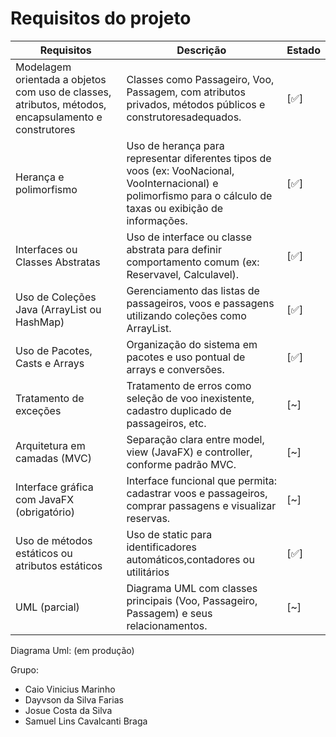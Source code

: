 # Requisitos do projeto

| Requisitos                                                                                          | Descrição                                                                                                                                                       | Estado |
| --------------------------------------------------------------------------------------------------- | --------------------------------------------------------------------------------------------------------------------------------------------------------------- | ------ |
| Modelagem orientada a objetos com uso de classes, atributos, métodos, encapsulamento e construtores | Classes como Passageiro, Voo, Passagem, com atributos privados, métodos públicos e construtoresadequados.                                                       | [✅]    |
| Herança e polimorfismo                                                                              | Uso de herança para representar diferentes tipos de voos (ex: VooNacional, VooInternacional) e polimorfismo para o cálculo de taxas ou exibição de informações. | [✅]    |
| Interfaces ou Classes Abstratas                                                                     | Uso de interface ou classe abstrata para definir comportamento comum (ex: Reservavel, Calculavel).                                                              | [✅]    |
| Uso de Coleções Java (ArrayList ou HashMap)                                                         | Gerenciamento das listas de passageiros, voos e passagens utilizando coleções como ArrayList.                                                                   | [✅]    |
| Uso de Pacotes, Casts e Arrays                                                                      | Organização do sistema em pacotes e uso pontual de arrays e conversões.                                                                                         | [✅]     |
| Tratamento de exceções                                                                              | Tratamento de erros como seleção de voo inexistente, cadastro duplicado de passageiros, etc.                                                                    | [~]     |
| Arquitetura em camadas (MVC)                                                                        | Separação clara entre model, view (JavaFX) e controller, conforme padrão MVC.                                                                                   | [~]     |
| Interface gráfica com JavaFX (obrigatório)                                                          | Interface funcional que permita: cadastrar voos e passageiros, comprar passagens e visualizar reservas.                                                         | [~]     |
| Uso de métodos estáticos ou atributos estáticos                                                     | Uso de static para identificadores automáticos,contadores ou utilitários                                                                                        | [✅]     |
| UML (parcial)                                                                                       | Diagrama UML com classes principais (Voo, Passageiro, Passagem) e seus relacionamentos.                                                                         | [~]     |


Diagrama Uml: (em produção)

Grupo: 
- Caio Vinicius Marinho
- Dayvson da Silva Farias
- Josue Costa da Silva
- Samuel Lins Cavalcanti Braga